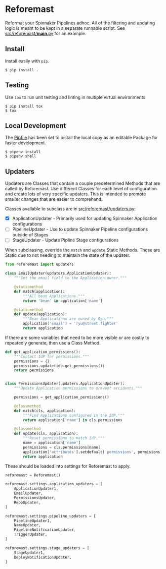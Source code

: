 # Reforemast

Reformat your Spinnaker Pipelines adhoc. All of the filtering and updating
logic is meant to be kept in a separate runnable script. See
[src/reforemast/__main__.py](src/reforemast/__main__.py) for an example.

## Install

Install easily with `pip`.

```shell
$ pip install .
```

## Testing

Use `tox` to run unit testing and linting in multiple virtual environments.

```shell
$ pip install tox
$ tox
```

## Local Development

The [Pipfile](Pipfile) has been set to install the local copy as an editable
Package for faster development.

```shell
$ pipenv install
$ pipenv shell
```

## Updaters

Updaters are Classes that contain a couple predetermined Methods that are
called by Reforemast. Use different Classes for each level of configuration
and create lots of very specific updaters. This is intended to promote
smaller changes that are easier to comprehend.

Classes available to subclass are in
[src/reforemast/updaters.py](src/reforemast/updaters.py):

* [x] ApplicationUpdater - Primarily used for updating Spinnaker Application
  configurations
* [ ] PipelineUpdater - Use to update Spinnaker Pipeline configurations outside
  of Stages
* [ ] StageUpdater - Update Pipline Stage configurations

When subclassing, override the `match` and `update` Static Methods. These are Static due to not needing to maintain the state of the updater.

```python
from reforemast import updaters

class EmailUpdater(updaters.ApplicationUpdater):
    """Set the email field to the Application owner."""

    @staticmethod
    def match(application):
        """All bean Applications."""
        return 'bean' in application['name']

    @staticmethod
    def update(application):
        """Bean Applications are owned by Ryu."""
        application['email'] = 'ryu@street.fighter'
        return application
```

If there are some variables that need to be more visible or are costly to
repeatedly generate, then use a Class Method.

```python
def get_application_permissions():
    """Contact IdP for permissions."""
    permissions = {}
    permissions.update(idp.get_permissions())
    return permissions


class PermissionsUpdater(updaters.ApplicationUpdater):
    """Update Application permissions to prevent accidents."""

    permissions = get_application_permissions()

    @classmethod
    def match(cls, application):
        """Find Applications configured in the IdP."""
        return application['name'] in cls.permissions

    @classmethod
    def update(cls, application):
        """Reset permissions to match IdP."""
        name = application['name']
        permissions = cls.permissions[name]
        application['attributes'].setdefault('permissions', permisions)
        return application
```

These should be loaded into settings for Reforemast to apply.

```python
reforemast = Reforemast()

reforemast.settings.application_updaters = [
    ApplicationUpdater1,
    EmailUpdater,
    PermissionsUpdater,
    RepoUpdater,
]

reforemast.settings.pipeline_updaters = [
    PipelineUpdater1,
    NameUpdater,
    PipelineNotificationUpdater,
    TriggerUpdater,
]

reforemast.settings.stage_updaters = [
    StageUpdater1,
    DeployNotificationUpdater,
]
```

